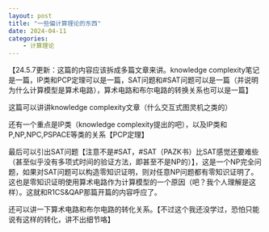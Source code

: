 ```yaml
---
layout: post
title: "一些偏计算理论的东西"
date: 2024-04-11
categories:
    - 计算理论
---
```


【24.5.7更新：这篇的内容应该拆成多篇文章来讲。knowledge complexity笔记是一篇，IP类和PCP定理可以是一篇，SAT问题和#SAT问题可以是一篇（并说明为什么计算模型是算术电路），算术电路和布尔电路的转换关系也可以是一篇】

这篇可以讲讲knowledge complexity文章（什么交互式图灵机之类的）

还有一个重点是IP类（knowledge complexity提出的吧），以及IP类和P,NP,NPC,PSPACE等类的关系【PCP定理】

最后可以引出SAT问题【注意不是#SAT，#SAT（PAZK书）比SAT感觉还要难些（甚至似乎没有多项式时间的验证方法，即甚至不是NP的）】，这是一个NP完全问题，如果对SAT问题可以构造零知识证明，则对任意NP问题都有零知识证明了。这也是零知识证明使用算术电路作为计算模型的一个原因（吧？我个人理解是这样）。这就和R1CS&QAP那篇开篇的内容呼应了。

还可以讲一下算术电路和布尔电路的转化关系。【不过这个我还没学过，恐怕只能说有这样的转化，讲不出细节咯】